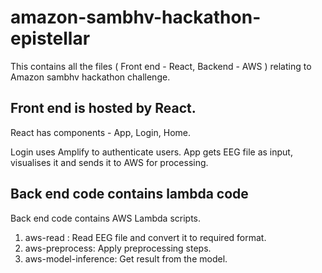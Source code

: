 # amazon-sambhv-hackathon-epistellar
This contains all the files ( Front end - React, Backend - AWS )  relating to Amazon sambhv hackathon challenge.



## Front end is hosted by React.

React has components - App, Login, Home.

Login uses Amplify to authenticate users.
App gets EEG file as input, visualises it and sends it to AWS for processing.


## Back end code contains lambda code


Back end code contains AWS Lambda scripts.
1. aws-read : Read EEG file and convert it to required format.
2. aws-preprocess: Apply preprocessing steps.
3. aws-model-inference: Get result from the model.
